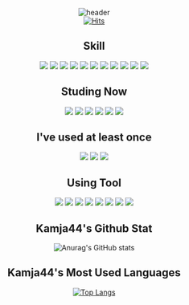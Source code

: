 

<!--
**kamja44/kamja44** is a ✨ _special_ ✨ repository because its `README.md` (this file) appears on your GitHub profile.

Here are some ideas to get you started:

- 🔭 I’m currently working on ...
- 🌱 I’m currently learning ...
- 👯 I’m looking to collaborate on ...
- 🤔 I’m looking for help with ...
- 💬 Ask me about ...
- 📫 How to reach me: ...
- 😄 Pronouns: ...
- ⚡ Fun fact: ...
-->
<div align=center>

![header](https://capsule-render.vercel.app/api?type=waving&color=auto&height=300&section=header&text=Kamja44's&nbsp;GitHub&nbsp;Page&fontSize=70&animation=fadeIn&fontColor=FF7F50)
<br>
[![Hits](https://hits.seeyoufarm.com/api/count/incr/badge.svg?url=https%3A%2F%2Fgithub.com%2Fkamja44%2Fhit-counter&count_bg=%2379C83D&title_bg=%23555555&icon=github.svg&icon_color=%23FFFFFF&title=hits&edge_flat=false)](https://hits.seeyoufarm.com)
<h2>Skill</h2>
<p>
  <img src="https://img.shields.io/badge/JavaScript-F7DF1E?style=flat&logo=JavaScript&logoColor=white"/>
  <img src="https://img.shields.io/badge/HTML5-E34F26?style=flat&logo=HTML5&logoColor=white"/>                    
  <img src="https://img.shields.io/badge/Pug-A86454?style=flat&logo=Pug&logoColor=white"/>
  <img src="https://img.shields.io/badge/CSS3-1572B6?style=flat&logo=CSS3&logoColor=white"/>
  <img src="https://img.shields.io/badge/Sass-CC6699?style=flat&logo=Sass&logoColor=white"/>
  <img src="https://img.shields.io/badge/Node.js-339933?style=flat&logo=Node.js&logoColor=white"/>
  <img src="https://img.shields.io/badge/R-276DC3?style=flat&logo=R&logoColor=white"/>
  <img src="https://img.shields.io/badge/Python-3776AB?style=flat&logo=Python&logoColor=white"/>
  <img src="https://img.shields.io/badge/scikit learn-F7931E?style=flat&logo=scikit-learn&logoColor=white"/>
  <img src="https://img.shields.io/badge/MySQL-4479a1?style=flat&logo=MySQL&logoColor=white"/>
  <img src="https://img.shields.io/badge/MongoDB-47A248?style=flat&logo=MongoDB&logoColor=white"/>
</p>
<p>
<h2>Studing Now</h2>
<p>
  <img src="https://img.shields.io/badge/React-61DAF8?style=flat&logo=React&logoColor=white"/>
  <img src="https://img.shields.io/badge/TypeScript-3178C6?style=flat&logo=TypeScript&logoColor=white"/>
  <img src="https://img.shields.io/badge/Spring-6DB33F?style=flat&logo=Spring&logoColor=white"/>
  <img src="https://img.shields.io/badge/Spring Boot-6DB33F?style=flat&logo=Spring Boot&logoColor=white"/>
  <img src="https://img.shields.io/badge/TensorFlow-FF6F00?style=flat&logo=TensorFlow&logoColor=white"/>
  <img src="https://img.shields.io/badge/Keras-D00000?style=flat&logo=Keras&logoColor=white"/>
</p>
<h2>I've used at least once</h2>
<p>
  <img src="https://img.shields.io/badge/C-A8B9CC?style=flat&logo=C&logoColor=white"/>
  <img src="https://img.shields.io/badge/Socket.io-010101?style=flat&logo=Socket.io&logoColor=white"/>
  <img src="https://img.shields.io/badge/Less-1D365D?style=flat&logo=Less&logoColor=white"/>
</p>
<h2>Using Tool</h2>
<p>
  <img src="https://img.shields.io/badge/Visual Studio Code-007ACC?style=flat&logo=Visual Studio Code&logoColor=white"/>
  <img src="https://img.shields.io/badge/Visual Studio-5C2D91?style=flat&logo=Visual Studio&logoColor=white"/>
  <img src="https://img.shields.io/badge/IntelliJ IDEA-000000?style=flat&logo=IntelliJ IDEA&logoColor=white"/>
  <img src="https://img.shields.io/badge/Google Colab-F9AB00?style=flat&logo=Google Colab&logoColor=white"/>
  <img src="https://img.shields.io/badge/PyCharm-000000?style=flat&logo=Pycharm&logoColor=white"/>
  <img src="https://img.shields.io/badge/Jupyter Notebook-F37626?style=flat&logo=Jupyter&logoColor=white"/>
  <img src="https://img.shields.io/badge/DataGrip-000000?style=flat&logo=DataGrip&logoColor=white"/>
  <img src="https://img.shields.io/badge/Sourcetree-0052CC?style=flat&logo=Sourcetree&logoColor=white"/>
</p>

  <h2>Kamja44's Github Stat</h2>

![Anurag's GitHub stats](https://github-readme-stats.vercel.app/api?username=kamja44&show_icons=true&theme=radical)

  <h2>Kamja44's Most Used Languages</h2>
  
[![Top Langs](https://github-readme-stats.vercel.app/api/top-langs/?username=kamja44&layout=compact)](https://github.com/kamja44)

</div>
